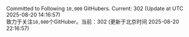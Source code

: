 Committed to Following `10,000` GitHubers. Current: <!-- FOLLOWING_COUNT -->302<!-- FOLLOWING_COUNT --> (Update at UTC <!-- LAST_UPDATED -->2025-08-20 14:16:57<!-- LAST_UPDATED -->)<br>
致力于关注`10,000`个GitHuber。当前：<!-- FOLLOWING_COUNT -->302<!-- FOLLOWING_COUNT --> (更新于北京时间 <!-- LAST_UPDATED_CST -->2025-08-20 22:16:57<!-- LAST_UPDATED_CST -->)
